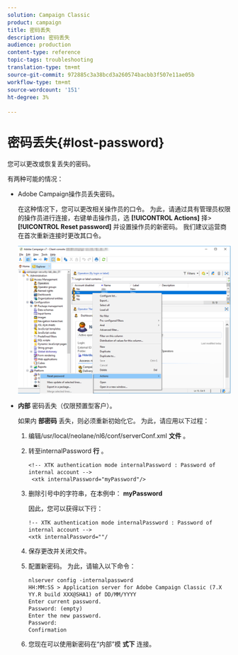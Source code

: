 ```yaml
---
solution: Campaign Classic
product: campaign
title: 密码丢失
description: 密码丢失
audience: production
content-type: reference
topic-tags: troubleshooting
translation-type: tm+mt
source-git-commit: 972885c3a38bcd3a260574bacbb3f507e11ae05b
workflow-type: tm+mt
source-wordcount: '151'
ht-degree: 3%

---
```



# 密码丢失{#lost-password}

您可以更改或恢复丢失的密码。

有两种可能的情况：

* Adobe Campaign操作员丢失密码。

   在这种情况下，您可以更改相关操作员的口令。 为此，请通过具有管理员权限的操作员进行连接，右键单击操作员，选 **[!UICONTROL Actions]** 择> **[!UICONTROL Reset password]** 并设置操作员的新密码。 我们建议运营商在首次重新连接时更改其口令。

   ![](assets/operator-passwd.png)

* **内部** 密码丢失（仅限预置型客户）。

   如果内 **部密码** 丢失，则必须重新初始化它。 为此，请应用以下过程：

   1. 编辑/usr/local/neolane/nl6/conf/serverConf.xml **文件** 。
   1. 转至internalPassword **行** 。

      ```
      <!-- XTK authentication mode internalPassword : Password of internal account -->
       <xtk internalPassword="myPassword"/>
      ```

   1. 删除引号中的字符串，在本例中： **myPassword**

      因此，您可以获得以下行：

      ```
      !-- XTK authentication mode internalPassword : Password of internal account -->
      <xtk internalPassword=""/
      ```

   1. 保存更改并关闭文件。
   1. 配置新密码。 为此，请输入以下命令：

      ```
      nlserver config -internalpassword
      HH:MM:SS > Application server for Adobe Campaign Classic (7.X YY.R build XXX@SHA1) of DD/MM/YYYY
      Enter current password.
      Password: (empty)
      Enter the new password.
      Password: 
      Confirmation 
      ```

   1. 您现在可以使用新密码在“内部”模 **式下** 连接。

